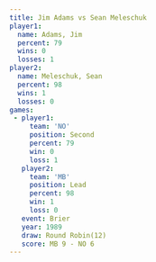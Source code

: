 ```yaml
---
title: Jim Adams vs Sean Meleschuk
player1:               
  name: Adams, Jim     
  percent: 79          
  wins: 0              
  losses: 1            
player2:               
  name: Meleschuk, Sean
  percent: 98          
  wins: 1              
  losses: 0            
games:
 - player1:          
     team: 'NO'      
     position: Second
     percent: 79     
     win: 0          
     loss: 1         
   player2:        
     team: 'MB'    
     position: Lead
     percent: 98   
     win: 1        
     loss: 0       
   event: Brier         
   year: 1989           
   draw: Round Robin(12)
   score: MB 9 - NO 6   
---
```

